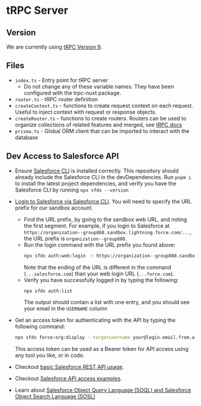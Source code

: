 # tRPC Server

## Version

We are currently using [tRPC Version 9](https://trpc.io/docs/v9/).

## Files

- `index.ts` - Entry point for tRPC server
  - Do not change any of these variable names. They have been configured with the trpc-nuxt package.
- `router.ts` - tRPC router definition
- `createContext.ts` - functions to create request context on each request. Useful to inject context with request or response objects.
- `createRouter.ts` - functions to create routers. Routers can be used to organize collections of related features and merged, see [tRPC docs](https://trpc.io/docs/v9/merging-routers)
- `prisma.ts` - Global ORM client that can be imported to interact with the database

## Dev Access to Salesforce API

- Ensure [Salesforce CLI](https://developer.salesforce.com/docs/atlas.en-us.sfdx_setup.meta/sfdx_setup/sfdx_setup_install_cli.htm#sfdx_setup_install_cli_npm) is installed correctly. This repository should already include the Salesforce CLI in the devDependencies. Run `pnpm i` to install the latest project dependencies, and verify you have the Salesforce CLI by running `npx sfdx --version`
- [Login to Salesforce via Salesforce CLI](https://developer.salesforce.com/docs/atlas.en-us.api_rest.meta/api_rest/quickstart_oauth.htm). You will need to specify the URL prefix for our sandbox account.

  - Find the URL prefix, by going to the sandbox web URL, and noting the first segment. For example, if you login to Salesforce at `https://organization--group888.sandbox.lightning.force.com/...`, the URL prefix is `organization--group888`.
  - Run the login command with the URL prefix you found above:
    ```bash
    npx sfdx auth:web:login -r https://organization--group888.sandbox.my.salesforce.com
    ```
    Note that the ending of the URL is different in the command (`...salesforce.com`) than your web login URL (`...force.com`).
  - Verify you have successfully logged in by typing the following:
    ```bash
    npx sfdx auth:list
    ```
    The output should contain a list with one entry, and you should see your email in the `USERNAME` column

- Get an access token for authenticating with the API by typing the following command:

  ```bash
  npx sfdx force:org:display --targetusername your@login.email.from.above
  ```

  This access token can be used as a Bearer token for API access using any tool you like, or in code.

- Checkout [basic Salesforce REST API usage](https://developer.salesforce.com/docs/atlas.en-us.api_rest.meta/api_rest/quickstart_code.htm).

- Checkout [Salesforce API access examples](https://developer.salesforce.com/docs/atlas.en-us.api_rest.meta/api_rest/dome_user_tasks.htm).

- Learn about [Salesforce Object Query Language (SOQL) and Salesforce Object Search Language (SOSL)](https://developer.salesforce.com/docs/atlas.en-us.240.0.soql_sosl.meta/soql_sosl/sforce_api_calls_soql_sosl_intro.htm)
